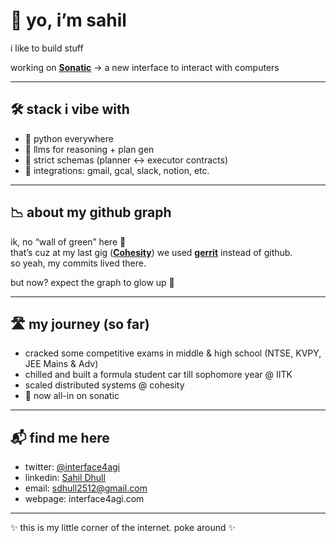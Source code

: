 # 👋 yo, i’m sahil

i like to build stuff

working on [**Sonatic**](https://www.sonatic.com) → a new interface to interact with computers


---

## 🛠 stack i vibe with

- 🐍 python everywhere  
- 🔮 llms for reasoning + plan gen  
- 📜 strict schemas (planner ↔ executor contracts)  
- 🔌 integrations: gmail, gcal, slack, notion, etc.  

---

## 📉 about my github graph

ik, no “wall of green” here 👀  
that’s cuz at my last gig ([**Cohesity**](https://www.cohesity.com/)) we used **[gerrit](https://www.gerritcodereview.com/)** instead of github.  
so yeah, my commits lived there.  

but now? expect the graph to glow up 🌱  

---

## 🛣 my journey (so far)

- cracked some competitive exams in middle & high school (NTSE, KVPY, JEE Mains & Adv)
- chilled and built a formula student car till sophomore year @ IITK
- scaled distributed systems @ cohesity
- 🚀 now all-in on sonatic  

---

## 📬 find me here

- twitter: [@interface4agi](https://x.com/interface4AGI)  
- linkedin: [Sahil Dhull](https://www.linkedin.com/in/sahildhull-25/)  
- email: sdhull2512@gmail.com
- webpage: interface4agi.com

---

✨ this is my little corner of the internet. poke around ✨
